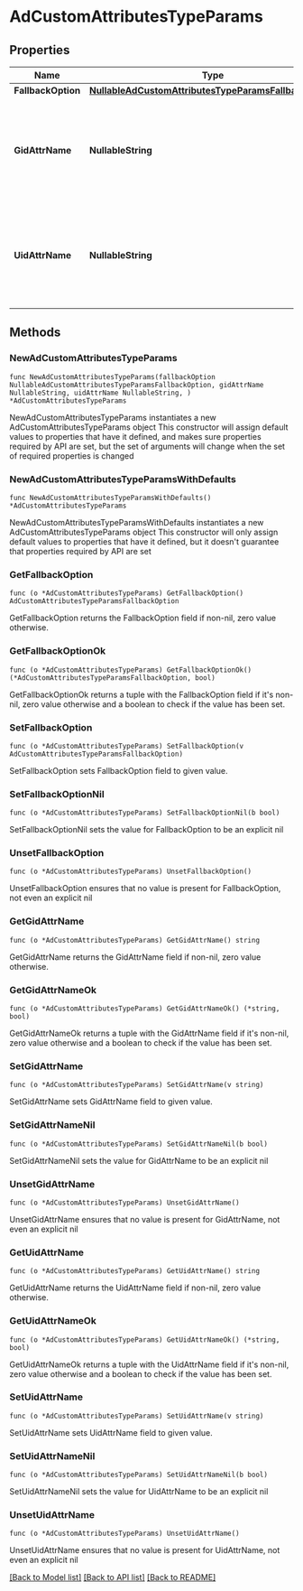 # AdCustomAttributesTypeParams

## Properties

Name | Type | Description | Notes
------------ | ------------- | ------------- | -------------
**FallbackOption** | [**NullableAdCustomAttributesTypeParamsFallbackOption**](AdCustomAttributesTypeParamsFallbackOption.md) |  | 
**GidAttrName** | **NullableString** | Specifies the custom field name in Active Directory user properties to get the GID. | 
**UidAttrName** | **NullableString** | Specifies the custom field name in Active Directory user properties to get the UID. | 

## Methods

### NewAdCustomAttributesTypeParams

`func NewAdCustomAttributesTypeParams(fallbackOption NullableAdCustomAttributesTypeParamsFallbackOption, gidAttrName NullableString, uidAttrName NullableString, ) *AdCustomAttributesTypeParams`

NewAdCustomAttributesTypeParams instantiates a new AdCustomAttributesTypeParams object
This constructor will assign default values to properties that have it defined,
and makes sure properties required by API are set, but the set of arguments
will change when the set of required properties is changed

### NewAdCustomAttributesTypeParamsWithDefaults

`func NewAdCustomAttributesTypeParamsWithDefaults() *AdCustomAttributesTypeParams`

NewAdCustomAttributesTypeParamsWithDefaults instantiates a new AdCustomAttributesTypeParams object
This constructor will only assign default values to properties that have it defined,
but it doesn't guarantee that properties required by API are set

### GetFallbackOption

`func (o *AdCustomAttributesTypeParams) GetFallbackOption() AdCustomAttributesTypeParamsFallbackOption`

GetFallbackOption returns the FallbackOption field if non-nil, zero value otherwise.

### GetFallbackOptionOk

`func (o *AdCustomAttributesTypeParams) GetFallbackOptionOk() (*AdCustomAttributesTypeParamsFallbackOption, bool)`

GetFallbackOptionOk returns a tuple with the FallbackOption field if it's non-nil, zero value otherwise
and a boolean to check if the value has been set.

### SetFallbackOption

`func (o *AdCustomAttributesTypeParams) SetFallbackOption(v AdCustomAttributesTypeParamsFallbackOption)`

SetFallbackOption sets FallbackOption field to given value.


### SetFallbackOptionNil

`func (o *AdCustomAttributesTypeParams) SetFallbackOptionNil(b bool)`

 SetFallbackOptionNil sets the value for FallbackOption to be an explicit nil

### UnsetFallbackOption
`func (o *AdCustomAttributesTypeParams) UnsetFallbackOption()`

UnsetFallbackOption ensures that no value is present for FallbackOption, not even an explicit nil
### GetGidAttrName

`func (o *AdCustomAttributesTypeParams) GetGidAttrName() string`

GetGidAttrName returns the GidAttrName field if non-nil, zero value otherwise.

### GetGidAttrNameOk

`func (o *AdCustomAttributesTypeParams) GetGidAttrNameOk() (*string, bool)`

GetGidAttrNameOk returns a tuple with the GidAttrName field if it's non-nil, zero value otherwise
and a boolean to check if the value has been set.

### SetGidAttrName

`func (o *AdCustomAttributesTypeParams) SetGidAttrName(v string)`

SetGidAttrName sets GidAttrName field to given value.


### SetGidAttrNameNil

`func (o *AdCustomAttributesTypeParams) SetGidAttrNameNil(b bool)`

 SetGidAttrNameNil sets the value for GidAttrName to be an explicit nil

### UnsetGidAttrName
`func (o *AdCustomAttributesTypeParams) UnsetGidAttrName()`

UnsetGidAttrName ensures that no value is present for GidAttrName, not even an explicit nil
### GetUidAttrName

`func (o *AdCustomAttributesTypeParams) GetUidAttrName() string`

GetUidAttrName returns the UidAttrName field if non-nil, zero value otherwise.

### GetUidAttrNameOk

`func (o *AdCustomAttributesTypeParams) GetUidAttrNameOk() (*string, bool)`

GetUidAttrNameOk returns a tuple with the UidAttrName field if it's non-nil, zero value otherwise
and a boolean to check if the value has been set.

### SetUidAttrName

`func (o *AdCustomAttributesTypeParams) SetUidAttrName(v string)`

SetUidAttrName sets UidAttrName field to given value.


### SetUidAttrNameNil

`func (o *AdCustomAttributesTypeParams) SetUidAttrNameNil(b bool)`

 SetUidAttrNameNil sets the value for UidAttrName to be an explicit nil

### UnsetUidAttrName
`func (o *AdCustomAttributesTypeParams) UnsetUidAttrName()`

UnsetUidAttrName ensures that no value is present for UidAttrName, not even an explicit nil

[[Back to Model list]](../README.md#documentation-for-models) [[Back to API list]](../README.md#documentation-for-api-endpoints) [[Back to README]](../README.md)


